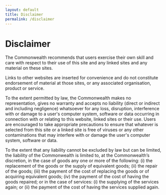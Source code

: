 ```yaml
---
layout: default
title: Disclaimer
permalink: /disclaimer
---
```


# Disclaimer
The Commonwealth recommends that users exercise their own skill and care with respect to their use of this site and any linked sites and any material on these sites.

Links to other websites are inserted for convenience and do not constitute endorsement of material at those sites, or any associated organisation, product or service.

To the extent permitted by law, the Commonwealth makes no representation, gives no warranty and accepts no liability (direct or indirect and including negligence) whatsoever for any loss, disruption, interference with or damage to a user's computer system, software or data occurring in connection with or relating to this website, linked sites or their use. Users are encouraged to take appropriate precautions to ensure that whatever is selected from this site or a linked site is free of viruses or any other contaminations that may interfere with or damage the user's computer system, software or data.

To the extent that any liability cannot be excluded by law but can be limited, the liability of the Commonwealth is limited to, at the Commonwealth’s discretion, in the case of goods any one or more of the following: (i) the replacement of the goods or the supply of equivalent goods; (ii) the repair of the goods; (iii) the payment of the cost of replacing the goods or of acquiring equivalent goods; (iv) the payment of the cost of having the goods repaired; or in the case of services: (i) the supplying of the services again; or (ii) the payment of the cost of having the services supplied again.
      